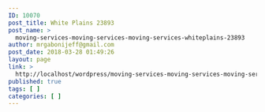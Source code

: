 ```yaml
---
ID: 10070
post_title: White Plains 23893
post_name: >
  moving-services-moving-services-moving-services-whiteplains-23893
author: mrgabonijeff@gmail.com
post_date: 2018-03-28 01:49:26
layout: page
link: >
  http://localhost/wordpress/moving-services-moving-services-moving-services-whiteplains-23893/
published: true
tags: [ ]
categories: [ ]
---
```


